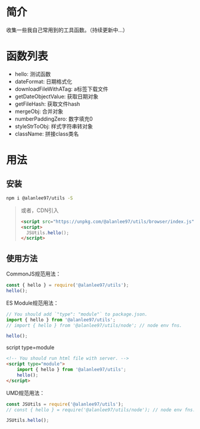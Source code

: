 # 简介
收集一些我自己常用到的工具函数。（持续更新中...）
# 函数列表

- hello: 测试函数
- dateFormat: 日期格式化
- downloadFileWithATag: a标签下载文件
- getDateObjectValue: 获取日期对象
- getFileHash: 获取文件hash
- mergeObj: 合并对象
- numberPaddingZero: 数字填充0
- styleStrToObj: 样式字符串转对象
- className: 拼接class类名

# 用法
## 安装

```bash
npm i @alanlee97/utils -S
```

> 或者，CDN引入
> ```html
> <script src="https://unpkg.com/@alanlee97/utils/browser/index.js"></script>
> <script>
>   JSUtils.hello();
> </script>
> ```

## 使用方法
CommonJS规范用法：
```javascript
const { hello } = require('@alanlee97/utils');
hello();
```

ES Module规范用法：
```javascript
// You should add `"type": "module"` to package.json.
import { hello } from '@alanlee97/utils';
// import { hello } from '@alanlee97/utils/node'; // node env fns.

hello();
```

script type=module
```html
<!-- You should run html file with server. -->
<script type="module">
    import { hello } from '@alanlee97/utils';
    hello();
</script>
```

UMD规范用法：
```javascript
const JSUtils = require('@alanlee97/utils');
// const { hello } = require('@alanlee97/utils/node'); // node env fns.

JSUtils.hello();
```
